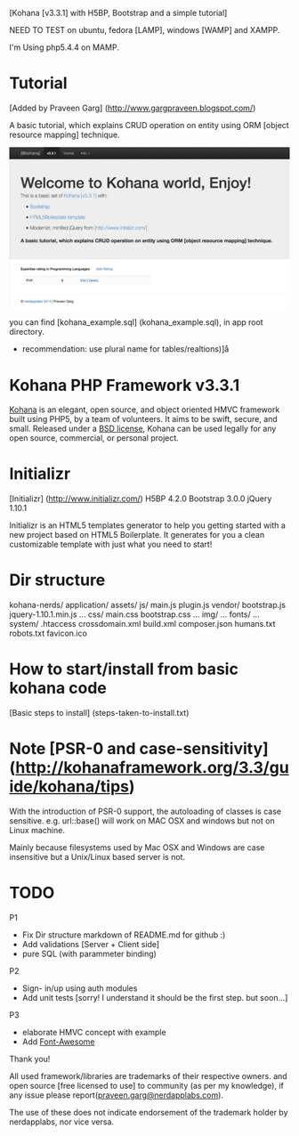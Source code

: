 
[Kohana [v3.3.1] with H5BP, Bootstrap and a  simple tutorial]

NEED TO TEST on ubuntu, fedora [LAMP], windows [WAMP] and XAMPP.

I'm Using php5.4.4 on MAMP.

# Tutorial
[Added by Praveen Garg] (http://www.gargpraveen.blogspot.com/)

A basic tutorial, which explains CRUD operation on entity using ORM [object resource mapping] technique.

![Basic tutorial, which explains CRUD operation](tutorial-screenshot.jpg "Tutorial Homepage")

you can find [kohana_example.sql] (kohana_example.sql), in app root directory.

* recommendation: use plural name for tables/realtions)]å

# Kohana PHP Framework v3.3.1

[Kohana](http://kohanaframework.org/) is an elegant, open source, and object oriented HMVC framework built using PHP5, by a team of volunteers. It aims to be swift, secure, and small.
Released under a [BSD license](http://kohanaframework.org/license), Kohana can be used legally for any open source, commercial, or personal project.

# Initializr
[Initializr] (http://www.initializr.com/)
    H5BP 4.2.0
    Bootstrap 3.0.0
    jQuery 1.10.1

Initializr is an HTML5 templates generator to help you getting started with a new project based on HTML5 Boilerplate. It generates for you a clean customizable template with just what you need to start!

# Dir structure
  kohana-nerds/
      application/
        assets/
          js/
            main.js
            plugin.js
            vendor/
              bootstrap.js
              jquery-1.10.1.min.js
              ...
          css/
            main.css
            bootstrap.css
            ...
          img/
            ...
          fonts/
            ...
      system/
      .htaccess
      crossdomain.xml
      build.xml
      composer.json
      humans.txt
      robots.txt
      favicon.ico


# How to start/install from basic kohana code
[Basic steps to install] (steps-taken-to-install.txt)

# Note [PSR-0 and case-sensitivity] (http://kohanaframework.org/3.3/guide/kohana/tips)

 With the introduction of PSR-0 support, the autoloading of classes is case sensitive.
 e.g. url::base() will work on MAC OSX and windows but not on Linux machine.

 Mainly because filesystems used by Mac OSX and Windows are case insensitive but a Unix/Linux based server is not.

# TODO

P1
* Fix Dir structure markdown of README.md for github :)
* Add validations [Server + Client side]
* pure SQL (with parammeter binding)

P2
* Sign- in/up using auth modules
* Add unit tests [sorry! I understand it should be the first step. but soon...]

P3
* elaborate HMVC concept with example
* Add <a href="http://fortawesome.github.io/Font-Awesome/license/">Font-Awesome</a>

Thank you!


All used framework/libraries are trademarks of their respective owners. and open source [free licensed to use] to community (as per my knowledge), if any issue please report(praveen.garg@nerdapplabs.com).

The use of these does not indicate endorsement of the trademark holder by nerdapplabs, nor vice versa.
